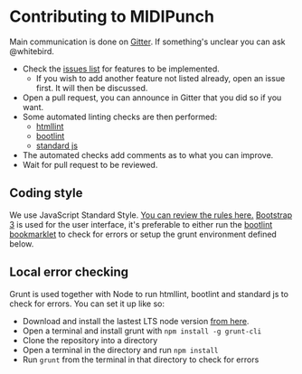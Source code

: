 # Contributing to MIDIPunch

Main communication is done on [Gitter](https://gitter.im/Wintergatan/Midi-to-laser-cutter). If something's unclear you can ask @whitebird.

- Check the [issues list](https://github.com/Wintergatan/MIDIPunch/issues) for features to be implemented.
    - If you wish to add another feature not listed already, open an issue first. It will then be discussed.
- Open a pull request, you can announce in Gitter that you did so if you want.
- Some automated linting checks are then performed:
    - [htmllint](https://htmllint.github.io/)
    - [bootlint](https://github.com/twbs/bootlint)
    - [standard js](https://standardjs.com/)
- The automated checks add comments as to what you can improve.
- Wait for pull request to be reviewed.

## Coding style
We use JavaScript Standard Style. [You can review the rules here.](https://standardjs.com/rules.html#javascript-standard-style)
[Bootstrap 3](https://getbootstrap.com/) is used for the user interface, it's preferable to either run the [bootlint bookmarklet](https://github.com/twbs/bootlint#in-the-browser) to check for errors or setup the grunt environment defined below.

## Local error checking
Grunt is used together with Node to run htmllint, bootlint and standard js to check for errors. You can set it up like so:
- Download and install the lastest LTS node version [from here](https://nodejs.org/en/download/).
- Open a terminal and install grunt with `npm install -g grunt-cli`
- Clone the repository into a directory
- Open a terminal in the directory and run `npm install`
- Run `grunt` from the terminal in that directory to check for errors 
